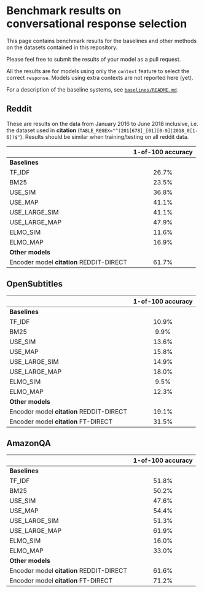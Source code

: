 # Benchmark results on conversational response selection

This page contains benchmark results for the baselines and other methods on the datasets contained in this repository.

Please feel free to submit the results of your model as a pull request.

All the results are for models using only the `context` feature to select the correct `response`. Models using extra contexts are not reported here (yet).

For a description of the baseline systems, see [`baselines/README.md`](baselines/README.md).

## Reddit

These are results on the data from January 2016 to June 2018 inclusive, i.e. the dataset used in **citation** (`TABLE_REGEX="^(201[678]_[01][0-9]|2018_0[1-6])$"`). Results should be similar when training/testing on all reddit data.


|         	       | 1-of-100 accuracy 	|
| :---             | :---:	            |
| **Baselines**    |                    |         	
| TF_IDF           | 26.7%             	|
| BM25        	   | 23.5%             	|
| USE_SIM        	 | 36.8%             	|
| USE_MAP        	 | 41.1%             	|
| USE_LARGE_SIM    | 41.1%             	|
| USE_LARGE_MAP    | 47.9%             	|
| ELMO_SIM         | 11.6%             	|
| ELMO_MAP         | 16.9%             	|
| **Other models** |                    |
| Encoder model **citation**  REDDIT-DIRECT	  | 61.7%             	|


## OpenSubtitles

|         	       | 1-of-100 accuracy 	|
| :---             | :---:	            |
| **Baselines**    |                    |         	
| TF_IDF           | 10.9%             	|
| BM25        	   | 9.9%             	|
| USE_SIM        	 | 13.6%             	|
| USE_MAP        	 | 15.8%             	|
| USE_LARGE_SIM    | 14.9%             	|
| USE_LARGE_MAP    | 18.0%             	|
| ELMO_SIM         | 9.5%             	|
| ELMO_MAP         | 12.3%             	|
| **Other models** |                    |
| Encoder model **citation**  REDDIT-DIRECT	  | 19.1%             	|
| Encoder model **citation**  FT-DIRECT	  | 31.5%             	|

## AmazonQA

|         	       | 1-of-100 accuracy 	|
| :---             | :---:	            |
| **Baselines**    |                    |         	
| TF_IDF           | 51.8%             	|
| BM25        	   | 50.2%             	|
| USE_SIM        	 | 47.6%             	|
| USE_MAP        	 | 54.4%             	|
| USE_LARGE_SIM    | 51.3%             	|
| USE_LARGE_MAP    | 61.9%             	|
| ELMO_SIM         | 16.0%             	|
| ELMO_MAP         | 33.0%             	|
| **Other models** |                    |
| Encoder model **citation**  REDDIT-DIRECT	  | 61.6%             	|
| Encoder model **citation**  FT-DIRECT	  | 71.2%             	|
